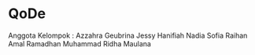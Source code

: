 # QoDe
Anggota Kelompok :
Azzahra Geubrina
Jessy Hanifiah
Nadia Sofia
Raihan Amal Ramadhan
Muhammad Ridha Maulana
